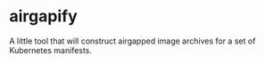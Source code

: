 # airgapify
A little tool that will construct airgapped image archives for a set of Kubernetes manifests.
